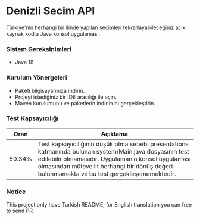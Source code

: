 # Denizli Secim API
Türkiye'nin herhangi bir ilinde yapılan seçimleri tekrarlayabileceğiniz açık kaynak kodlu Java konsol uygulaması.

### Sistem Gereksinimleri

- Java 18

### Kurulum Yönergeleri

- Paketi bilgisayarınıza indirin.
- Projeyi istediğiniz bir IDE aracılığı ile açın.
- Maven kurulumunu ve paketlerin indirimini gerçekleştirin.

### Test Kapsayıcılığı
| Oran  | Açıklama |
| ------------- | ------------- |
| 50.34% | Test kapsayıcılığının düşük olma sebebi presentations katmanında bulunan system/Main.java dosyasının test edilebilir olmamasıdır. Uygulamanın konsol uygulaması olmasından mütevellit herhangi bir dönüş değeri bulunmamakta ve bu test gerçekleşememektedir.|

### Notice
This project only have Turkish README, for English translation you can free to send PR.
